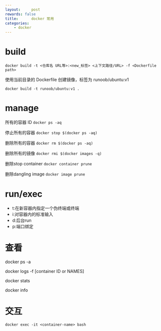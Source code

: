 ```yaml
---
layout:     post
rewards: false
title:      docker 常用
categories:
    - docker
---
```


# build

`docker build -t <仓库名 URL等>:<new_标签> <上下文路径/URL> -f <Dockerfile path>`

使用当前目录的 Dockerfile 创建镜像，标签为 runoob/ubuntu:v1

```
docker build -t runoob/ubuntu:v1 .
```

# manage

所有的容器 ID
`docker ps -aq`

停止所有的容器
`docker stop $(docker ps -aq)`

删除所有的容器
`docker rm $(docker ps -aq)`

删除所有的镜像
`docker rmi $(docker images -q)`

删除stop container
`docker container prune`

删除dangling image 
`docker image prune`

# run/exec

- t:在新容器内指定一个伪终端或终端
- i:对容器内的标准输入
- d:后台run
- p:端口绑定

# 查看

docker ps -a

docker logs -f [container ID or NAMES]

docker stats

docker info

# 交互

`docker exec -it <container-name> bash`